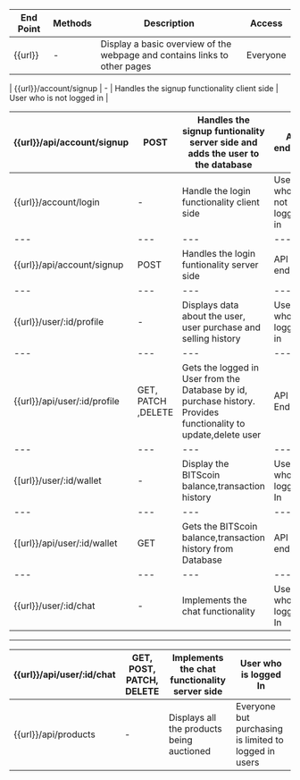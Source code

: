 |End Point| Methods | Description | Access |
|---|---|---|---|
| {{url}}| - | Display a basic overview of the webpage and contains links to other pages| Everyone |

| {{url}}/account/signup | - | Handles the signup functionality client side | User who is not logged in |

| {{url}}/api/account/signup | POST | Handles the signup funtionality server side and adds the user to the database| API endpoint |
|---|---|---|---|
| {{url}}/account/login | - | Handle the login functionality client side | User who is not logged in |
|---|---|---|---|
| {{url}}/api/account/signup | POST | Handles the login funtionality server side| API endpoint |
|---|---|---|---|
| {{url}}/user/:id/profile | - | Displays data about the user, user purchase and selling history | User who is logged in |
|---|---|---|---|
| {{url}}/api/user/:id/profile | GET, PATCH ,DELETE | Gets the logged in User from the Database by id, purchase history. Provides functionality to update,delete user  | API Endpoint |
|---|---|---|---|
| {[url}}/user/:id/wallet | - | Display the BITScoin balance,transaction history | User who is logged In |
|---|---|---|---|
| {[url}}/api/user/:id/wallet | GET | Gets the BITScoin balance,transaction history from Database | API endpoint |
|---|---|---|---|
| {{url}}/user/:id/chat | - | Implements the chat functionality | User who is logged In |
------------------------------------------------------------------------------------
| {{url}}/api/user/:id/chat | GET, POST, PATCH, DELETE | Implements the chat functionality server side | User who is logged In |
|---|---|---|---|
| {{url}}/api/products | - | Displays all the products being auctioned | Everyone but purchasing is limited to logged in users |


